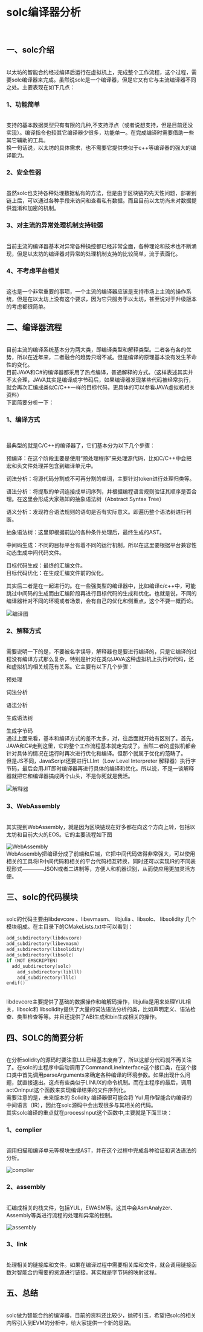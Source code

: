 # solc编译器分析
</br>

## 一、solc介绍
</br>
以太坊的智能合约经过编译后运行在虚拟机上，完成整个工作流程，这个过程，需要solc编译器来完成。虽然说solc是一个编译器，但是它又有它与主流编译器不同之处。主要表现在如下几点：
</br>

### 1、功能简单
</br>
支持的基本数据类型只有有限的几种,不支持浮点（或者说想支持，但是目前还没实现）。编译指令也较其它编译器少很多，功能单一。在完成编译时需要借助一些其它辅助的工具。
</br>
换一句话说，以太坊的具体需求，也不需要它提供类似于c++等编译器的强大的编译能力。
</br>

### 2、安全性弱
</br>
虽然solc也支持各种处理数据私有的方法，但是由于区块链的先天性问题，部署到链上后，可以通过各种手段来访问和查看私有数据。而且目前以太坊尚未对数据提供混淆和加密的机制。
</br>

### 3、对主流的异常处理机制支持较弱
</br>
当前主流的编译器基本对异常各种操控都已经非常全面，各种理论和技术也不断涌现，但是以太坊的编译器对异常的处理机制支持的比较简单，流于表面化。
</br>

### 4、不考虑平台相关
</br>
这也是一个非常重要的事项，一个主流的编译器应该是支持市场上主流的操作系统，但是在以太坊上没有这个要求，因为它只服务于以太坊，甚至说对于升级版本的考虑都很简单。
</br>

## 二、编译器流程
</br>
目前主流的编译系统基本分为两大类，即编译类型和解释类型。二者各有各的优势，所以在近年来，二者融合的趋势只增不减。但是编译的原理基本没有发生革命性的变化。
</br>
目前JAVA和C#的编译器都采用了热点编译，普通解释的方式。（这样表述其实并不太合理，JAVA其实是编译成字节码后，如果编译器发现某些代码被经常执行，就会再次汇编成类似C/C++一样的目标代码，更具体的可以参看JAVA虚拟机相关资料）
</br>
下面简要分析一下：
</br>

### 1、编译方式
</br>

最典型的就是C/C++的编译器了，它们基本分为以下几个步骤：
</br>

预编译：在这个阶段主要是使用“预处理程序”来处理源代码，比如C/C++中会把宏和头文件处理并包含到编译单元中。
</br>

词法分析：将源代码分割成不可再分割的单词，主要针对token进行处理归类等。
</br>

语法分析：将提取的单词连接成单词序列，并根据编程语言规则验证其顺序是否合理。在这里会形成大家熟知的抽象语法树（Abstract Syntax Tree）
</br>

语义分析：发现符合语法规则的语句是否有实际意义。即遍历整个语法树进行判断。
</br>

抽象语法树：这里即根据前边的各种条件处理后，最终生成的AST。
</br>

中间码生成：不同的目标平台有着不同的运行机制，所以在这里要根据平台兼容性动态生成中间代码文件。
</br>

目标代码生成：最终的汇编文件。
</br>
目标代码优化：在生成汇编文件前的优化。
</br>

其实后二者是在一起进行的。在一些强类型的编译器中，比如编译c/c++中，可能跳过中间码的生成而由汇编阶段再进行目标代码的生成和优化。也就是说，不同的编译器针对不同的环境或者场景，会有自己的优化和侧重点，这个不要一概而论。
</br>

![编译图](img/compiler.png)
</br>
### 2、解释方式
</br>
需要说明一下的是，不要被名字误导，解释器也是要进行编译的，只是它编译的过程没有编译方式那么复杂，特别是针对在类似JAVA这种虚拟机上执行的代码，还和虚拟机的相关规范有关系。它主要有以下几个步骤：
</br>

预处理
</br>

词法分析
</br>

语法分析
</br>

生成语法树
</br>

生成字节码
</br>
通过上面来看，基本和编译方式的差不太多，对，往后面就开始有区别了。首先，JAVA和C#走到这里，它的整个工作流程基本就走完成了。当然二者的虚拟机都会针对具体的情况在运行时再次进行优化和编译。但那个就属于优化的范畴了。
</br>
但是JS不同，JavaScript还要进行LLInt（Low Level Interpreter 解释器）执行字节码，最后会用JIT即时编译器再进行具体的编译和优化。所以说，不是一谈解释器就把它和编译器搞成两个山头，不是你死就是我活。
</br>

![解释器](img/parse.png)
</br>

### 3、WebAssembly
</br>
其实提到WebAssembly，就是因为区块链现在好多都在向这个方向上转，包括以太坊和目前大火的EOS。它的主要流程如下图
</br>

![WebAssembly](img/c-p.png)
</br>
WebAssembly把编译分成了前端和后端，它把中间代码做得非常强大，可以使用相关的工具将IR中间代码和相关的平台代码相互转换，同时还可以实现IR的不同表现形式————JSON或者二进制等，方便人和机器识别，从而使应用更加灵活方便。
</br>

## 三、solc的代码模块
</br>
solc的代码主要由libdevcore 、libevmasm、 libjulia 、libsolc、 libsolidity 几个模块组成。在主目录下的CMakeLists.txt中可以看到：
</br>

``` c++
add_subdirectory(libdevcore)
add_subdirectory(libevmasm)
add_subdirectory(libsolidity)
add_subdirectory(libsolc)
if (NOT EMSCRIPTEN)
  add_subdirectory(solc)
	add_subdirectory(liblll)
	add_subdirectory(lllc)
endif()
```
</br>
libdevcore主要提供了基础的数据操作和编解码操作，libjulia是用来处理YUL相关，libsolc和 libsolidity提供了大量的词法语法分析的类，比如声明定义、语法检查、类型检查等等。并且还提供了ABI生成和bin生成相关的操作。

</br>


## 四、SOLC的简要分析
</br>
在分析solidity的源码时要注意LLL已经基本废弃了，所以这部分代码就不再关注了。在solc的主程序中启动调用了CommandLineInterface这个接口类，在这个接口类中首先调用parseArguments来确定各种编译的环境参数。如果出现什么问题，就直接退出。这点有些类似于LINUX的命令机制。而在主程序的最后，调用actOnInput这个函数来实现编译结果的文件序列化。
</br>
需要注意的是，未来版本的 Solidity 编译器很可能会将 Yul 用作智能合约编译的中间语言（IR），因此在solc源码中会出现很多与其相关的代码。
</br>
其实solc编译的重点就在processInput这个函数中,主要就是下面三块：
</br>

### 1、complier
</br>
调用扫描和编译单元等模块生成AST，并在这个过程中完成各种验证和词法语法的分析。
</br>

![complier](img/compiler-c.png)
</br>

### 2、assembly
</br>
汇编成相关的栈文件，包括YUL，EWASM等。这其中会AsmAnalyzer、Assembly等类进行流程的处理和异常的控制。
</br>

![assembly](img/assembly.png)
</br>

### 3、link
</br>
处理相关的链接库和文件。如果在编译过程中需要相关库和文件，就会调用链接函数对智能合约需要的资源进行链接。其实就是字节码的映射过程。
</br>

## 五、总结
</br>
solc做为智能合约的编译器，目前的资料还比较少，抛砖引玉，希望把solc的相关内容引入到EVM的分析中，给大家提供一个新的思路。
</br>
